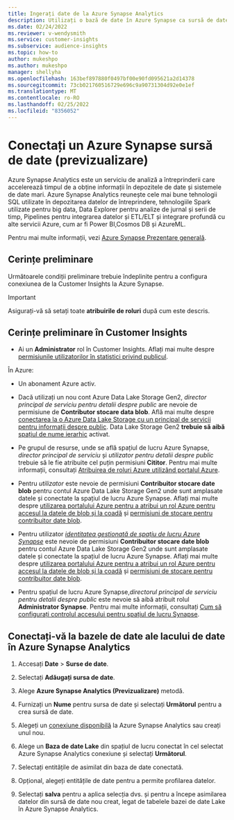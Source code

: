 ```yaml
---
title: Ingerați date de la Azure Synapse Analytics
description: Utilizați o bază de date în Azure Synapse ca sursă de date în Dynamics 365 Customer Insights.
ms.date: 02/24/2022
ms.reviewer: v-wendysmith
ms.service: customer-insights
ms.subservice: audience-insights
ms.topic: how-to
author: mukeshpo
ms.author: mukeshpo
manager: shellyha
ms.openlocfilehash: 163bef897880f0497bf00e90fd095621a2d14378
ms.sourcegitcommit: 73cb021760516729e696c9a90731304d92e0e1ef
ms.translationtype: MT
ms.contentlocale: ro-RO
ms.lasthandoff: 02/25/2022
ms.locfileid: "8356052"
---
```

# <a name="connect-an-azure-synapse-data-source-preview"></a>Conectați un Azure Synapse sursă de date (previzualizare)

Azure Synapse Analytics este un serviciu de analiză a întreprinderii care accelerează timpul de a obține informații în depozitele de date și sistemele de date mari. Azure Synapse Analytics reunește cele mai bune tehnologii SQL utilizate în depozitarea datelor de întreprindere, tehnologiile Spark utilizate pentru big data, Data Explorer pentru analize de jurnal și serii de timp, Pipelines pentru integrarea datelor și ETL/ELT și integrare profundă cu alte servicii Azure, cum ar fi Power BI,Cosmos DB și AzureML.

Pentru mai multe informații, vezi [Azure Synapse Prezentare generală](/azure/synapse-analytics/overview-what-is).

## <a name="prerequisites"></a>Cerințe preliminare

Următoarele condiții preliminare trebuie îndeplinite pentru a configura conexiunea de la Customer Insights la Azure Synapse.

> [!IMPORTANT]
> Asigurați-vă să setați toate **atribuirile de roluri** după cum este descris.  

## <a name="prerequisites-in-customer-insights"></a>Cerințe preliminare în Customer Insights

* Ai un **Administrator** rol în Customer Insights. Aflați mai multe despre [permisiunile utilizatorilor în statistici privind publicul](permissions.md#assign-roles-and-permissions).

În Azure: 

- Un abonament Azure activ.

- Dacă utilizați un nou cont Azure Data Lake Storage Gen2, *director principal de serviciu pentru detalii despre public* are nevoie de permisiune de **Contributor stocare data blob**. Află mai multe despre [conectarea la o Azure Data Lake Storage cu un principal de servicii pentru informații despre public](connect-service-principal.md). Data Lake Storage Gen2 **trebuie să aibă** [spațiul de nume ierarhic](/azure/storage/blobs/data-lake-storage-namespace) activat.

- Pe grupul de resurse, unde se află spațiul de lucru Azure Synapse, *director principal de serviciu* și *utilizator pentru detalii despre public* trebuie să le fie atribuite cel puțin permisiuni **Cititor**. Pentru mai multe informații, consultați [Atribuirea de roluri Azure utilizând portalul Azure](/azure/role-based-access-control/role-assignments-portal).

- Pentru *utilizator* este nevoie de permisiuni **Contribuitor stocare date blob** pentru contul Azure Data Lake Storage Gen2 unde sunt amplasate datele și conectate la spațiul de lucru Azure Synapse. Aflați mai multe despre [utilizarea portalului Azure pentru a atribui un rol Azure pentru accesul la datele de blob și la coadă](/azure/storage/common/storage-auth-aad-rbac-portal) și [permisiuni de stocare pentru contribuitor date blob](/azure/role-based-access-control/built-in-roles#storage-blob-data-contributor).

- Pentru utilizator *[identitatea gestionată de spațiu de lucru Azure Synapse](/azure/synapse-analytics/security/synapse-workspace-managed-identity)* este nevoie de permisiuni **Contribuitor stocare date blob** pentru contul Azure Data Lake Storage Gen2 unde sunt amplasate datele și conectate la spațiul de lucru Azure Synapse. Aflați mai multe despre [utilizarea portalului Azure pentru a atribui un rol Azure pentru accesul la datele de blob și la coadă](/azure/storage/common/storage-auth-aad-rbac-portal) și [permisiuni de stocare pentru contribuitor date blob](/azure/role-based-access-control/built-in-roles#storage-blob-data-contributor).

- Pentru spațiul de lucru Azure Synapse,*directorul principal de serviciu pentru detalii despre public* este nevoie să aibă atribuit rolul **Administrator Synapse**. Pentru mai multe informații, consultați [Cum să configurați controlul accesului pentru spațiul de lucru Synapse](/azure/synapse-analytics/security/how-to-set-up-access-control).

## <a name="connect-to-data-lake-databases-in-azure-synapse-analytics"></a>Conectați-vă la bazele de date ale lacului de date în Azure Synapse Analytics

1. Accesați **Date** > **Surse de date**.

1. Selectați **Adăugați sursa de date**.

1. Alege **Azure Synapse Analytics (Previzualizare)** metodă.

1. Furnizați un **Nume** pentru sursa de date și selectați **Următorul** pentru a crea sursă de date. 

1. Alegeți un [conexiune disponibilă](connections.md) la Azure Synapse Analytics sau creați unul nou.

1. Alege un **Baza de date Lake** din spațiul de lucru conectat în cel selectat Azure Synapse Analytics conexiune și selectați **Următorul**.

1. Selectați entitățile de asimilat din baza de date conectată. 

1. Opțional, alegeți entitățile de date pentru a permite profilarea datelor. 

1. Selectați **salva** pentru a aplica selecția dvs. și pentru a începe asimilarea datelor din sursă de date nou creat, legat de tabelele bazei de date Lake în Azure Synapse Analytics.
